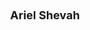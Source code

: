 ---
layout: page
title: <font size =4 > Ariel Shevah </font>
description: Spring 2021
img: assets/img/members/ariel.jpg
importance: 8
category: Master Students Alumni
---